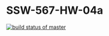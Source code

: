 # SSW-567-HW-04a

[![build status of master](https://travis-ci.org/podkolzinmir/SSW-567-HW-04a.svg?branch=HW05a_Mocking=)](https://travis-ci.org/podkolzinmir/SSW-567-HW-04a)
